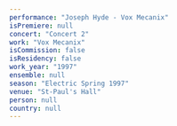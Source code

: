 ```yaml
---
performance: "Joseph Hyde - Vox Mecanix"
isPremiere: null
concert: "Concert 2"
work: "Vox Mecanix"
isCommission: false
isResidency: false
work_year: "1997"
ensemble: null
season: "Electric Spring 1997"
venue: "St-Paul's Hall"
person: null
country: null
---
```


